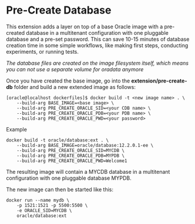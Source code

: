 #  Pre-Create Database

This extension adds a layer on top of a base Oracle image with a pre-created
database in a multitenant configuration with one pluggable database and 
a pre-set password. This can save 10-15 minutes of database creation time in
some simple workflows, like making first steps,
conducting experiments, or running tests.

*The database files are created on the image filesystem itself, 
which means you can not use a separate volume for oradata anymore*

Once you have created the base image, go into the **extension/pre-create-db** folder and build a new extended image as follows:

    [oracle@localhost dockerfiles]$ docker build -t <new image name> . \
        --build-arg BASE_IMAGE=<base image> \
        --build-arg PRE_CREATE_ORACLE_SID=<your CDB name> \
        --build-arg PRE_CREATE_ORACLE_PDB=<your PDB name> \
        --build-arg PRE_CREATE_ORACLE_PWD=<your password>

Example

    docker build -t oracle/database:ext . \
        --build-arg BASE_IMAGE=oracle/database:12.2.0.1-ee \
        --build-arg PRE_CREATE_ORACLE_SID=MYCDB \
        --build-arg PRE_CREATE_ORACLE_PDB=MYPDB \
        --build-arg PRE_CREATE_ORACLE_PWD=Welcome1

The resulting image will contain a MYCDB database in a
multitenant configuration with one pluggable database MYPDB.

The new image can then be started like this:

    docker run --name mydb \
        -p 1521:1521 -p 5500:5500 \
        -e ORACLE_SID=MYCDB \
        oracle/database:ext